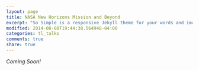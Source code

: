 ```yaml
---
layout: page
title: NASA New Horizons Mission and Beyond
excerpt: "So Simple is a responsive Jekyll theme for your words and images."
modified: 2014-08-08T19:44:38.564948-04:00
categories: tl_talks
comments: true
share: true
---
```


_Coming Soon!_

